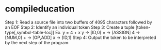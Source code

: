 # compileducation

Step 1: Read a source file into two buffers of 4095 characters followed by an EOF
Step 2: Identify an individual token
Step 3: Create a tuple [token-type[,symbol-table-loc]]
	Ex. y = 4 + x	y -> [ID,0]	= -> [ASSIGN]	4 -> [NUM,0]	+ -> [OP,ADD]	x -> [ID,1]
Step 4: Output the token to be interpreted by the next step of the program
